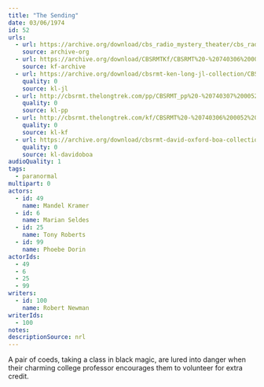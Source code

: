 ```yaml
---
title: "The Sending"
date: 03/06/1974
id: 52
urls: 
  - url: https://archive.org/download/cbs_radio_mystery_theater/cbs_radio_mystery_theater-0051-0100.zip/cbs_radio_mystery_theater-0051-0100%2Fcbsrmt_0052_the_sending.mp3
    source: archive-org
  - url: https://archive.org/download/CBSRMTKf/CBSRMT%20-%20740306%200052%20The%20Sending_kf.mp3
    source: kf-archive
  - url: https://archive.org/download/cbsrmt-ken-long-jl-collection/CBSRMT - 740306 0052 The Sending_jl.mp3
    quality: 0
    source: kl-jl
  - url: http://cbsrmt.thelongtrek.com/pp/CBSRMT_pp%20-%20740307%200052%20The%20Sending.mp3
    quality: 0
    source: kl-pp
  - url: http://cbsrmt.thelongtrek.com/kf/CBSRMT%20-%20740306%200052%20The%20Sending_kf.mp3
    quality: 0
    source: kl-kf
  - url: https://archive.org/download/cbsrmt-david-oxford-boa-collection/CBSRMT-740306-0052-The-Sending-(64-44)_kf-{BoA}.mp3
    quality: 0
    source: kl-davidoboa
audioQuality: 1
tags: 
  - paranormal
multipart: 0
actors:  
  - id: 49
    name: Mandel Kramer  
  - id: 6
    name: Marian Seldes  
  - id: 25
    name: Tony Roberts  
  - id: 99
    name: Phoebe Dorin
actorIds:  
  - 49  
  - 6  
  - 25  
  - 99
writers:  
  - id: 100
    name: Robert Newman
writerIds:  
  - 100
notes: 
descriptionSource: nrl
---
```

A pair of coeds, taking a class in black magic, are lured into danger when their charming college professor encourages them to volunteer for extra credit.
